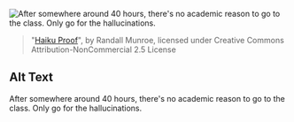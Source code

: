 ![After somewhere around 40 hours, there's no academic reason to go to the class. Only go for the hallucinations.](https://imgs.xkcd.com/comics/haiku_proof.png)
> "[Haiku Proof](https://xkcd.com/622/)", by Randall Munroe, licensed under Creative Commons Attribution-NonCommercial 2.5 License

## Alt Text
After somewhere around 40 hours, there's no academic reason to go to the class. Only go for the hallucinations.
